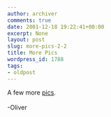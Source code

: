 ```yaml
---
author: archiver
comments: true
date: 2001-12-18 19:22:41+00:00
excerpt: None
layout: post
slug: more-pics-2-2
title: More Pics
wordpress_id: 1788
tags:
- oldpost
---
```


A few more <a href="http://www.oliverweb.com/pics/college">pics</a>.<br /><br />-Oliver